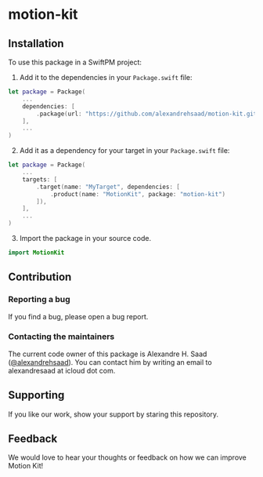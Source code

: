 # motion-kit

## Installation

To use this package in a SwiftPM project:

1. Add it to the dependencies in your `Package.swift` file:

```swift
let package = Package(
    ...
    dependencies: [
        .package(url: "https://github.com/alexandrehsaad/motion-kit.git", branch: "main")
    ],
    ...
)
```

2. Add it as a dependency for your target in your `Package.swift` file:

```swift
let package = Package(
    ...
    targets: [
        .target(name: "MyTarget", dependencies: [
            .product(name: "MotionKit", package: "motion-kit")
        ]),
    ],
    ...
)
```

3. Import the package in your source code.

```swift
import MotionKit
```

## Contribution

### Reporting a bug

If you find a bug, please open a bug report.

### Contacting the maintainers

The current code owner of this package is Alexandre H. Saad ([@alexandrehsaad](https://github.com/alexandrehsaad)). You can contact him by writing an email to alexandresaad at icloud dot com.

## Supporting

If you like our work, show your support by staring this repository.

## Feedback

We would love to hear your thoughts or feedback on how we can improve Motion Kit!
